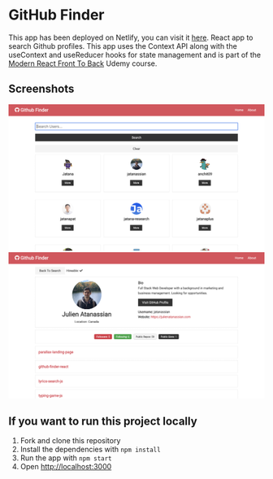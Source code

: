 # GitHub Finder

This app has been deployed on Netlify, you can visit it [here](https://github-finder123874.netlify.com).
React app to search Github profiles. This app uses the Context API along with the useContext and useReducer hooks for state management and is part of the [Modern React Front To Back](https://www.udemy.com/course/modern-react-front-to-back/) Udemy course.

## Screenshots

![Search results](https://github.com/jatanassian/github-finder-react/blob/master/src/images/screenshot1.png?raw=true)
![Profile page](https://github.com/jatanassian/github-finder-react/blob/master/src/images/screenshot2.png?raw=true)

## If you want to run this project locally

1. Fork and clone this repository
2. Install the dependencies with `npm install`
3. Run the app with `npm start`
4. Open [http://localhost:3000](http://localhost:3000)
